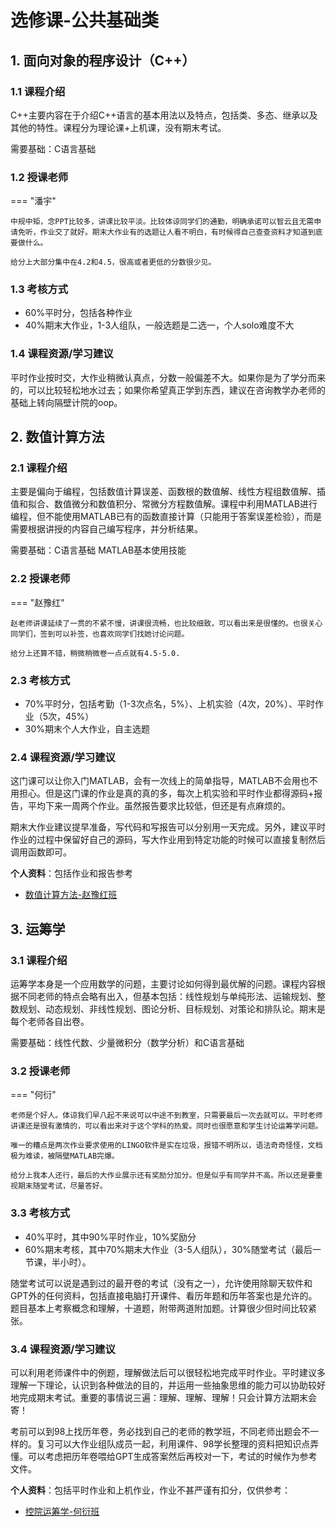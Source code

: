 # 选修课-公共基础类
## 1. 面向对象的程序设计（C++）
### 1.1 课程介绍
C++主要内容在于介绍C++语言的基本用法以及特点，包括类、多态、继承以及其他的特性。课程分为理论课+上机课，没有期末考试。

需要基础：C语言基础
### 1.2 授课老师
=== "潘宇"

    中规中矩，念PPT比较多，讲课比较平淡。比较体谅同学们的通勤，明确承诺可以智云且无需申请免听，作业交了就好。期末大作业有的选题让人看不明白，有时候得自己查查资料才知道到底要做什么。

    给分上大部分集中在4.2和4.5，很高或者更低的分数很少见。

### 1.3 考核方式

- 60%平时分，包括各种作业
- 40%期末大作业，1-3人组队，一般选题是二选一，个人solo难度不大

### 1.4 课程资源/学习建议
平时作业按时交，大作业稍微认真点，分数一般偏差不大。如果你是为了学分而来的，可以比较轻松地水过去；如果你希望真正学到东西，建议在咨询教学办老师的基础上转向隔壁计院的oop。

## 2. 数值计算方法
### 2.1 课程介绍
主要是偏向于编程，包括数值计算误差、函数根的数值解、线性方程组数值解、插值和拟合、数值微分和数值积分、常微分方程数值解。课程中利用MATLAB进行编程，但不能使用MATLAB已有的函数直接计算（只能用于答案误差检验），而是需要根据讲授的内容自己编写程序，并分析结果。

需要基础：C语言基础 MATLAB基本使用技能
### 2.2 授课老师
=== "赵豫红"

    赵老师讲课延续了一贯的不紧不慢，讲课很流畅，也比较细致，可以看出来是很懂的。也很关心同学们，签到可以补签，也喜欢同学们找她讨论问题。

    给分上还算不错，稍微稍微卷一点点就有4.5-5.0.

### 2.3 考核方式

- 70%平时分，包括考勤（1-3次点名，5%）、上机实验（4次，20%）、平时作业（5次，45%）
- 30%期末个人大作业，自主选题

### 2.4 课程资源/学习建议
这门课可以让你入门MATLAB，会有一次线上的简单指导，MATLAB不会用也不用担心。但是这门课的作业是真的真的多，每次上机实验和平时作业都得源码+报告，平均下来一周两个作业。虽然报告要求比较低，但还是有点麻烦的。

期末大作业建议提早准备，写代码和写报告可以分别用一天完成。另外，建议平时作业的过程中保留好自己的源码，写大作业用到特定功能的时候可以直接复制然后调用函数即可。

**个人资料**：包括作业和报告参考

- [数值计算方法-赵豫红班](https://github.com/ZJU-Mix/ourMIX.github.io/releases/download/%E6%8E%A7%E9%99%A2/Numerical_Calculation_cse_zyh.zip)

## 3. 运筹学
### 3.1 课程介绍
运筹学本身是一个应用数学的问题，主要讨论如何得到最优解的问题。课程内容根据不同老师的特点会略有出入，但基本包括：线性规划与单纯形法、运输规划、整数规划、动态规划、非线性规划、图论分析、目标规划、对策论和排队论。期末是每个老师各自出卷。

需要基础：线性代数、少量微积分（数学分析）和C语言基础
### 3.2 授课老师
=== "何衍"

    老师是个好人。体谅我们早八起不来说可以中途不到教室，只需要最后一次去就可以。平时老师讲课还是很有激情的，可以看出来对于这个学科的热爱。同时也很愿意和学生讨论运筹学问题。

    唯一的糟点是两次作业要求使用的LINGO软件是实在垃圾，报错不明所以，语法奇奇怪怪，文档极为难读，被隔壁MATLAB完爆。

    给分上我本人还行，最后的大作业展示还有奖励分加分。但是似乎有同学并不高。所以还是要重视期末随堂考试，尽量答好。

### 3.3 考核方式

- 40%平时，其中90%平时作业，10%奖励分
- 60%期末考核，其中70%期末大作业（3-5人组队），30%随堂考试（最后一节课，半小时）。

随堂考试可以说是遇到过的最开卷的考试（没有之一），允许使用除聊天软件和GPT外的任何资料，包括直接电脑打开课件、看历年题和历年答案也是允许的。题目基本上考察概念和理解，十道题，附带两道附加题。计算很少但时间比较紧张。

### 3.4 课程资源/学习建议
可以利用老师课件中的例题，理解做法后可以很轻松地完成平时作业。平时建议多理解一下理论，认识到各种做法的目的，并运用一些抽象思维的能力可以协助较好地完成期末考试。重要的事情说三遍：理解、理解、理解！只会计算方法期末会寄！

考前可以到98上找历年卷，务必找到自己的老师的教学班，不同老师出题会不一样的。复习可以大作业组队成员一起，利用课件、98学长整理的资料把知识点弄懂。可以考虑把历年卷喂给GPT生成答案然后再校对一下，考试的时候作为参考文件。

**个人资料**：包括平时作业和上机作业，作业不甚严谨有扣分，仅供参考：

- [控院运筹学-何衍班](https://github.com/ZJU-Mix/ourMIX.github.io/releases/download/%E6%8E%A7%E9%99%A2/Operations_Research_hy.zip)